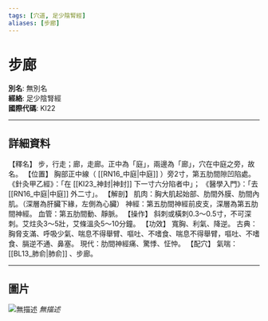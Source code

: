```yaml
---
tags: [穴道, 足少陰腎經]
aliases: [步廊]
---
```


# 步廊

**別名**: 無別名  
**經絡**: 足少陰腎經  
**國際代碼**: KI22  

---

## 詳細資料
【釋名】
步，行走；廊，走廊。正中為「庭」，兩邊為「廊」，穴在中庭之旁，故名。
【位置】
胸部正中線（ [[RN16_中庭|中庭]] ）旁2寸，第五肋間隙凹陷處。
《針灸甲乙經》：「在 [[KI23_神封|神封]] 下一寸六分陷者中」；
《醫學入門》：「去 [[RN16_中庭|中庭]] 外二寸」。
【解剖】
肌肉：胸大肌起始部、肋間外膜、肋間內肌。（深層為肝臟下緣，左側為心臟）
神經：第五肋間神經前皮支，深層為第五肋間神經。
血管：第五肋間動、靜脈。
【操作】
斜刺或橫刺0.3～0.5寸，不可深刺。艾炷灸3～5壯，艾條溫灸5～10分鐘。
【功效】
寬胸、利氣、降逆。
古典：胸脅支滿、呼吸少氣、喘息不得舉臂、嘔吐、不嗜食、喘息不得舉臂，嘔吐、不嗜食、膈逆不通、鼻塞。
現代：肋間神經痛、驚悸、怔忡。
【配穴】
氣喘： [[BL13_肺俞|肺俞]] 、步廊。

---

## 圖片
![無描述](https://yibian.hopto.org/pic/shu16/274.gif)
_無描述_

